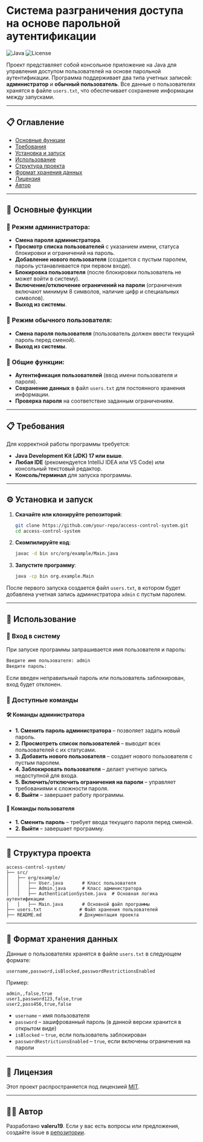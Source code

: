 # Система разграничения доступа на основе парольной аутентификации

![Java](https://img.shields.io/badge/Java-17%2B-blue)
![License](https://img.shields.io/badge/License-MIT-green)

Проект представляет собой консольное приложение на Java для управления доступом пользователей на основе парольной аутентификации. Программа поддерживает два типа учетных записей: **администратор** и **обычный пользователь**. Все данные о пользователях хранятся в файле `users.txt`, что обеспечивает сохранение информации между запусками.

---

## 📋 Оглавление
- [Основные функции](#-основные-функции)
- [Требования](#-требования)
- [Установка и запуск](#-установка-и-запуск)
- [Использование](#-использование)
- [Структура проекта](#-структура-проекта)
- [Формат хранения данных](#-формат-хранения-данных)
- [Лицензия](#-лицензия)
- [Автор](#-автор)

---

## 🚀 Основные функции

### 🔹 Режим администратора:
- **Смена пароля администратора**.
- **Просмотр списка пользователей** с указанием имени, статуса блокировки и ограничений на пароль.
- **Добавление нового пользователя** (создается с пустым паролем, пароль устанавливается при первом входе).
- **Блокировка пользователя** (после блокировки пользователь не может войти в систему).
- **Включение/отключение ограничений на пароли** (ограничения включают минимум 8 символов, наличие цифр и специальных символов).
- **Выход из системы**.

### 🔹 Режим обычного пользователя:
- **Смена пароля пользователя** (пользователь должен ввести текущий пароль перед сменой).
- **Выход из системы**.

### 🔹 Общие функции:
- **Аутентификация пользователей** (ввод имени пользователя и пароля).
- **Сохранение данных** в файл `users.txt` для постоянного хранения информации.
- **Проверка пароля** на соответствие заданным ограничениям.

---

## 📋 Требования

Для корректной работы программы требуется:
- **Java Development Kit (JDK) 17 или выше**.
- **Любая IDE** (рекомендуется IntelliJ IDEA или VS Code) или консольный текстовый редактор.
- **Консоль/терминал** для запуска программы.

---

## ⚙️ Установка и запуск

1. **Скачайте или клонируйте репозиторий**:
   ```sh
   git clone https://github.com/your-repo/access-control-system.git
   cd access-control-system
   ```
2. **Скомпилируйте код**:
   ```sh
   javac -d bin src/org/example/Main.java
   ```
3. **Запустите программу**:
   ```sh
   java -cp bin org.example.Main
   ```

После первого запуска создается файл `users.txt`, в котором будет добавлена учетная запись администратора `admin` с пустым паролем.

---

## 📖 Использование

### 🔹 Вход в систему
При запуске программы запрашивается имя пользователя и пароль:
```sh
Введите имя пользователя: admin
Введите пароль: 
```
Если введен неправильный пароль или пользователь заблокирован, вход будет отклонен.

### 🔹 Доступные команды

#### 🛠 Команды администратора
- **1. Сменить пароль администратора** – позволяет задать новый пароль.
- **2. Просмотреть список пользователей** – выводит всех пользователей с их статусами.
- **3. Добавить нового пользователя** – создает нового пользователя с пустым паролем.
- **4. Заблокировать пользователя** – делает учетную запись недоступной для входа.
- **5. Включить/отключить ограничения на пароли** – управляет требованиями к сложности пароля.
- **6. Выйти** – завершает работу программы.

#### 👤 Команды пользователя
- **1. Сменить пароль** – требует ввода текущего пароля перед сменой.
- **2. Выйти** – завершает программу.

---

## 📂 Структура проекта
```
access-control-system/
├── src/
│   ├── org/example/
│   │   ├── User.java       # Класс пользователя
│   │   ├── Admin.java      # Класс администратора
│   │   ├── AuthenticationSystem.java  # Основная логика аутентификации
│   │   ├── Main.java       # Основной файл программы
├── users.txt              # Файл хранения пользователей
├── README.md              # Документация проекта
```

---

## 📜 Формат хранения данных

Данные о пользователях хранятся в файле `users.txt` в следующем формате:
```
username,password,isBlocked,passwordRestrictionsEnabled
```
Пример:
```
admin,,false,true
user1,password123,false,true
user2,pass456,true,false
```
- `username` – имя пользователя
- `password` – зашифрованный пароль (в данной версии хранится в открытом виде)
- `isBlocked` – `true`, если пользователь заблокирован
- `passwordRestrictionsEnabled` – `true`, если включены ограничения на пароли

---

## 📜 Лицензия

Этот проект распространяется под лицензией [MIT](LICENSE).

---

## 👨‍💻 Автор
Разработано **valeru19**. Если у вас есть вопросы или предложения, создайте issue в [репозитории](https://github.com/your-repo/access-control-system).

